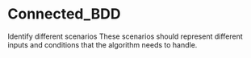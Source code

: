 # Connected_BDD
Identify different scenarios These scenarios should represent different inputs and conditions that the algorithm needs to handle.
